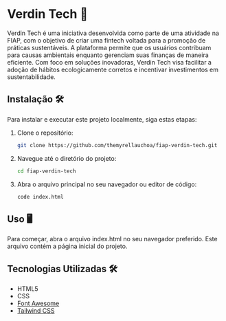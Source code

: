 # Verdin Tech 🍃

Verdin Tech é uma iniciativa desenvolvida como parte de uma atividade na FIAP, com o objetivo de criar uma fintech voltada para a promoção de práticas sustentáveis. A plataforma permite que os usuários contribuam para causas ambientais enquanto gerenciam suas finanças de maneira eficiente. Com foco em soluções inovadoras, Verdin Tech visa facilitar a adoção de hábitos ecologicamente corretos e incentivar investimentos em sustentabilidade.

## Instalação 🛠️

Para instalar e executar este projeto localmente, siga estas etapas:

1. Clone o repositório:

   ```bash
   git clone https://github.com/themyrellauchoa/fiap-verdin-tech.git
   ```

2. Navegue até o diretório do projeto:
   ```bash
   cd fiap-verdin-tech
   ```

3. Abra o arquivo principal no seu navegador ou editor de código:
    ```bash
   code index.html
   ```

## Uso 🖥️

Para começar, abra o arquivo index.html no seu navegador preferido. Este arquivo contém a página inicial do projeto.

## Tecnologias Utilizadas 🛠️
- HTML5
- CSS
- [Font Awesome](https://fontawesome.com/)
- [Tailwind CSS](https://tailwindcss.com/)


